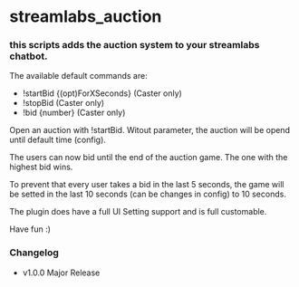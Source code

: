 # streamlabs_auction

### this scripts adds the auction system to your streamlabs chatbot.
The available default commands are:
* !startBid {(opt)ForXSeconds} (Caster only)
* !stopBid (Caster only)
* !bid {number} (Caster only)

Open an auction with !startBid. Witout parameter, the auction will be opend until default time (config).

The users can now bid until the end of the auction game. The one with the highest bid wins.

To prevent that every user takes a bid in the last 5 seconds, the game will be setted in the last 10 seconds (can be changes in config) to 10 seconds.

The plugin does have a full UI Setting support and is full customable.

Have fun :)


### Changelog

* v1.0.0 Major Release
